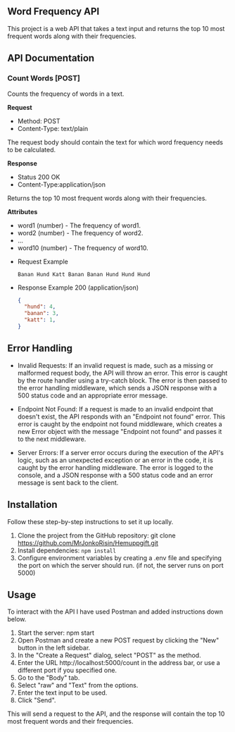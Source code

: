 ## Word Frequency API

This project is a web API that takes a text input and returns the top 10 most frequent words along with their frequencies.

## API Documentation
### Count Words [POST]

Counts the frequency of words in a text.

**Request** 
- Method: POST
- Content-Type: text/plain

The request body should contain the text for which word frequency needs to be calculated.

**Response** 
- Status 200 OK
- Content-Type:application/json

Returns the top 10 most frequent words along with their frequencies.

**Attributes**

   - word1 (number) - The frequency of word1.
   - word2 (number) - The frequency of word2.
   - ...
   - word10 (number) - The frequency of word10.

+ Request Example

    ```plaintext
    Banan Hund Katt Banan Banan Hund Hund Hund
    ```

+ Response Example 200 (application/json)

    ```json
    {
      "hund": 4,
      "banan": 3,
      "katt": 1,
    }
    ```
## Error Handling 
- Invalid Requests: If an invalid request is made, such as a missing or malformed request body, the API will throw an error. This error is caught by the route handler using a try-catch block. The error is then passed to the error handling middleware, which sends a JSON response with a 500 status code and an appropriate error message.

- Endpoint Not Found: If a request is made to an invalid endpoint that doesn't exist, the API responds with an "Endpoint not found" error. This error is caught by the endpoint not found middleware, which creates a new Error object with the message "Endpoint not found" and passes it to the next middleware.

- Server Errors: If a server error occurs during the execution of the API's logic, such as an unexpected exception or an error in the code, it is caught by the error handling middleware. The error is logged to the console, and a JSON response with a 500 status code and an error message is sent back to the client.
## Installation

Follow these step-by-step instructions to set it up locally.

1. Clone the project from the GitHub repository: git clone https://github.com/MrJonkoRisin/Hemuppgift.git
2. Install dependencies: `npm install`
3. Configure environment variables by creating a .env file and specifying the port on which the server should run. (if not, the server runs on port 5000)

## Usage

To interact with the API I have used Postman and added instructions down below.

1. Start the server: npm start
2. Open Postman and create a new POST request by clicking the "New" button in the left sidebar.
3. In the "Create a Request" dialog, select "POST" as the method.
4. Enter the URL http://localhost:5000/count in the address bar, or use a different port if you specified one.
5. Go to the "Body" tab.
6. Select "raw" and "Text" from the options.
7. Enter the text input to be used.
8. Click "Send".

This will send a request to the API, and the response will contain the top 10 most frequent words and their frequencies.